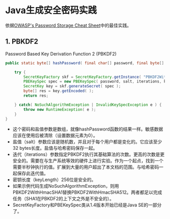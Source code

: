 # Java生成安全密码实践


依据[OWASP's Password Storage Cheat Sheet](https://www.owasp.org/index.php/Password_Storage_Cheat_Sheet)中的最佳实践。

## 1. PBKDF2

Password Based Key Derivation Function 2 (PBKDF2)


```java
public static byte[] hashPassword( final char[] password, final byte[] salt, final int iterations, final int keyLength ) {

	try {
		SecretKeyFactory skf = SecretKeyFactory.getInstance( "PBKDF2WithHmacSHA512" );
		PBEKeySpec spec = new PBEKeySpec( password, salt, iterations, keyLength );
		SecretKey key = skf.generateSecret( spec );
		byte[] res = key.getEncoded( );
		return res;

	} catch( NoSuchAlgorithmException | InvalidKeySpecException e ) {
		throw new RuntimeException( e );
	}
}
```
- 这个密码和盐值参数是数组，就像hashPassword函数的结果一样。敏感数据应该在使用后被清除（设置数据元素为0）。
- 盐值（salt）参数应该是随机数，并且对于每个用户都是变化的。它应该至少32 bytes长度。盐值与哈希密码保存一起。
- 迭代（iterations）参数指定PBKDF2执行其基础算法的次数。更高的次数是更安全的。需要在与生产系统等效的硬件上进行实验。作为一个起点，找到一个需要半秒钟执行的值。扩展到大量的用户超出了本文档的范围。与哈希密码一起保存此迭代值。
- 密钥长度（keyLength）256位是安全的。
- 如果示例代码生成NoSuchAlgorithmException，则用PBKDF2WithHmacSHA1替换PBKDF2WithHmacSHA512。两者都足以完成任务（SHA1在PBKDF2的上下文之外是不安全的）。
- SecretKeyFactory和PBEKeySpec类从1.4版本开始已经是Java SE的一部分了。

